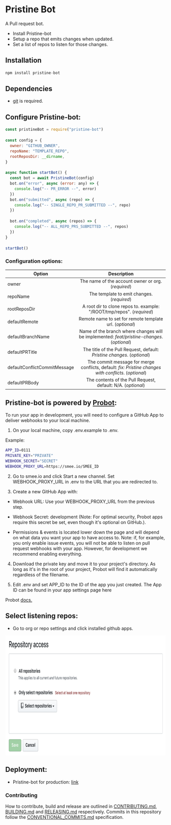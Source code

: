 # Pristine Bot 

A Pull request bot.

- Install Pristine-bot
- Setup a repo that emits changes when updated.
- Set a list of repos to listen for those changes.

## Installation

```javascript
npm install pristine-bot
```

## Dependencies

- [git](https://git-scm.com/downloads) is required.

## Configure Pristine-bot:

```javascript
const pristineBot = require("pristine-bot")

const config = {
  owner: "GITHUB_OWNER",
  repoName: "TEMPLATE_REPO",
  rootReposDir: __dirname,
}

async function startBot() {
  const bot = await PristineBot(config)
  bot.on("error", async (error: any) => {
    console.log("-- PR_ERROR --", error)
  })
  bot.on("submitted", async (repo) => {
    console.log("-- SINGLE_REPO_PR_SUBMITTED --", repo)
  })

  bot.on("completed", async (repos) => {
    console.log("-- ALL_REPO_PRS_SUBMITTED --", repos)
  })
}

startBot()
```

### Configuration options:

| Option  | Description |
| ------- | :---------: |
| owner   | The name of the account owner or org. (*required*) |
| repoName | The template to emit changes. (*required*) |
| rootReposDir | A root dir to clone repos to. example: "/ROOT/tmp/repos". (*required*)
| defaultRemote | Remote name to set for remote template url. (*optional*)
| defaultBranchName | Name of the branch where changes will be implemented: *feat/pristine-changes*. (*optional*)
| defaultPRTitle | The title of the Pull Request, default: *Pristine changes*. (*optional*)
| defaultConflictCommitMessage | The commit message for merge conflicts, default: *fix: Pristine changes with conflicts*. (*optional*)
| defaultPRBody | The contents of the Pull Request, default: N/A. (*optional*)

## Pristine-bot is powered by [Probot](https://probot.github.io):

To run your app in development, you will need to configure a GitHub App to deliver webhooks to your local machine.

1. On your local machine, copy .env.example to .env.

Example:

```bash
APP_ID=0111
PRIVATE_KEY="PRIVATE"
WEBHOOK_SECRET="SECRET"
WEBHOOK_PROXY_URL=https://smee.io/SMEE_ID
```

2. Go to smee.io and click Start a new channel. Set WEBHOOK_PROXY_URL in .env to the URL that you are redirected to.

3. Create a new GitHub App with:

- Webhook URL: Use your WEBHOOK_PROXY_URL from the previous step.

- Webhook Secret: development (Note: For optimal security, Probot apps require this secret be set, even though it's optional on GitHub.).

- Permissions & events is located lower down the page and will depend on what data you want your app to have access to. Note: if, for example, you only enable issue events, you will not be able to listen on pull request webhooks with your app. However, for development we recommend enabling everything.

4. Download the private key and move it to your project's directory. As long as it's in the root of your project, Probot will find it automatically regardless of the filename.

5. Edit .env and set APP_ID to the ID of the app you just created. The App ID can be found in your app settings page here 

Probot [docs.](https://probot.github.io/docs/development/)

## Select listening repos:

- Go to org or repo settings and click installed github apps.

<img src="./assets/repo-access.png" height="375">

## Deployment:
- Pristine-bot for production: [link](https://probot.github.io/docs/deployment/)

### Contributing

How to contribute, build and release are outlined in [CONTRIBUTING.md](CONTRIBUTING.md), [BUILDING.md](BUILDING.md) and [RELEASING.md](RELEASING.md) respectively. Commits in this repository follow the [CONVENTIONAL_COMMITS.md](CONVENTIONAL_COMMITS.md) specification.

